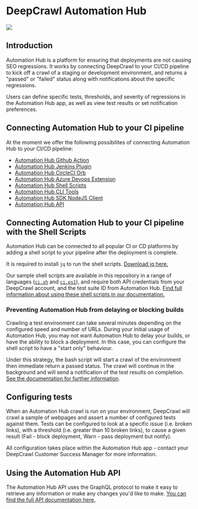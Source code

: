 # DeepCrawl Automation Hub

[<img src="https://www.deepcrawl.com/wp-content/themes/deepcrawl/images/logo-footer.svg">](https://www.deepcrawl.com/)

## Introduction

Automation Hub is a platform for ensuring that deployments are not causing SEO regressions. It works by connecting DeepCrawl to your CI/CD pipeline to kick off a crawl of a staging or development environment, and returns a "passed" or "failed" status along with notifications about the specific regressions.

Users can define specific tests, thresholds, and severity of regressions in the Automation Hub app, as well as view test results or set notification preferences.

## Connecting Automation Hub to your CI pipeline

At the moment we offer the following possibilites of connecting Automation Hub to your CI/CD pipeline:

- [Automation Hub Github Action](https://github.com/deepcrawl/deepcrawl-test-action)
- [Automation Hub Jenkins Plugin](https://github.com/jenkinsci/deepcrawl-test-plugin)
- [Automation Hub CircleCI Orb](https://github.com/deepcrawl/deepcrawl-test-orb)
- [Automation Hub Azure Devops Extension](./azure-devops-extension/README.md)
- [Automation Hub Shell Scripts](#connecting-automation-hub-to-your-ci-pipeline-with-the-shell-scripts)
- [Automation Hub CLI Tools](https://github.com/deepcrawl/deepcrawl-test/tree/main/packages/test-cli/README.md)
- [Automation Hub SDK NodeJS Client](https://github.com/deepcrawl/deepcrawl-test/tree/main/packages/test-nodejs-sdk/README.md)
- [Automation Hub API](https://deepcrawl.github.io/automator-sdk/)

## Connecting Automation Hub to your CI pipeline with the Shell Scripts

Automation Hub can be connected to all popular CI or CD platforms by adding a shell script to your pipeline after the deployment is complete.

It is required to install `jq` to run the shell scripts. [Download jq here.](https://stedolan.github.io/jq/download/)

Our sample shell scripts are available in this repository in a range of languages ([`ci.sh`](ci.sh) and [`ci.ps1`](ci.ps1)), and require both API credentials from your DeepCrawl account, and the test suite ID from Automation Hub.
[Find full information about using these shell scripts in our documentation.](https://deepcrawl.github.io/automator-sdk/#/ci-scripts)

### Preventing Automation Hub from delaying or blocking builds

Crawling a test environment can take several minutes depending on the configured speed and number of URLs. During your initial usage of Automation Hub, you may not want Automation Hub to delay your builds, or have the ability to block a deployment.
In this case, you can configure the shell script to have a "start only" behaviour.

Under this strategy, the bash script will start a crawl of the environment then immediate return a passed status. The crawl will continue in the background and will send a notification of the test results on completion. [See the documentation for further information](https://deepcrawl.github.io/automator-sdk/#/ci-scripts).

## Configuring tests

When an Automation Hub crawl is run on your environment, DeepCrawl will crawl a sample of webpages and assert a number of configured tests against them. Tests can be configured to look at a specific issue (i.e. broken links), with a threshold (i.e. greater than 10 broken links), to cause a given result (Fail - block deployment, Warn - pass deployment but notify).

All configuration takes place within the Automation Hub app - contact your DeepCrawl Customer Success Manager for more information.

## Using the Automation Hub API

The Automation Hub API uses the GraphQL protocol to make it easy to retrieve any information or make any changes you'd like to make. [You can find the full API documentation here.](https://deepcrawl.github.io/automator-sdk/)
